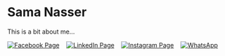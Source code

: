# Sama Nasser

This is a bit about me...


[![Facebook Page](https://cdn-icons-png.flaticon.com/32/5968/5968764.png)](https://www.facebook.com/adfinity.endless.creativity)
‎‏‏‎ ‎‏‏‎ ‎‏‏‎
[![LinkedIn Page](https://cdn-icons-png.flaticon.com/32/3536/3536505.png)](https://www.linkedin.com/company/naj-advertising)
‎‏‏‎ ‎‏‏‎ ‎‏‏‎
[![Instagram Page](https://cdn-icons-png.flaticon.com/32/1384/1384063.png)](https://www.instagram.com/adfinity__)
‎‏‏‎ ‎‏‏‎ ‎‏‏‎
[![WhatsApp](https://cdn-icons-png.flaticon.com/32/5968/5968841.png)](https://wa.me/+201098573319)

